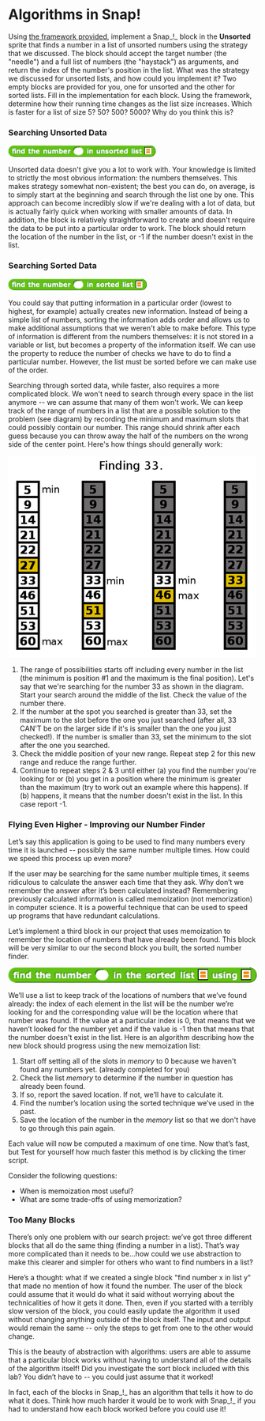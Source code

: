# Algorithms in Snap!

 Using [the framework provided](http://snap.berkeley.edu/snapsource/snap.html#open:https://beautyjoy.github.io/bjc-r/cur/programming/algorithms/../../../prog/algorithms/algorithms-framework-new.xml), implement a Snap_!_ block in the **Unsorted** sprite that finds a number in a list of unsorted numbers using the strategy that we discussed. The block should accept the target number \(the "needle"\) and a full list of numbers \(the "haystack"\) as arguments, and return the index of the number's position in the list. What was the strategy we discussed for unsorted lists, and how could you implement it? Two empty blocks are provided for you, one for unsorted and the other for sorted lists. Fill in the implementation for each block. Using the framework, determine how their running time changes as the list size increases. Which is faster for a list of size 5? 50? 500? 5000? Why do you think this is?

### Searching Unsorted Data

![](../.gitbook/assets/image%20%28250%29.png)

Unsorted data doesn't give you a lot to work with. Your knowledge is limited to strictly the most obvious information: the numbers themselves. This makes strategy somewhat non-existent; the best you can do, on average, is to simply start at the beginning and search through the list one by one. This approach can become incredibly slow if we're dealing with a lot of data, but is actually fairly quick when working with smaller amounts of data. In addition, the block is relatively straightforward to create and doesn't require the data to be put into a particular order to work. The block should return the location of the number in the list, or -1 if the number doesn't exist in the list.

### Searching Sorted Data

![](../.gitbook/assets/image%20%28102%29.png)

You could say that putting information in a particular order \(lowest to highest, for example\) actually creates new information. Instead of being a simple list of numbers, sorting the information adds order and allows us to make additional assumptions that we weren't able to make before. This type of information is different from the numbers themselves: it is not stored in a variable or list, but becomes a property of the information itself. We can use the property to reduce the number of checks we have to do to find a particular number. However, the list must be sorted before we can make use of the order.

Searching through sorted data, while faster, also requires a more complicated block. We won't need to search through every space in the list anymore -- we can assume that many of them won't work. We can keep track of the range of numbers in a list that are a possible solution to the problem \(see diagram\) by recording the minimum and maximum slots that could possibly contain our number. This range should shrink after each guess because you can throw away the half of the numbers on the wrong side of the center point. Here's how things should generally work:

![](../.gitbook/assets/image%20%28145%29.png)

1. The range of possibilities starts off including every number in the list \(the minimum is position \#1 and the maximum is the final position\). Let's say that we're searching for the number 33 as shown in the diagram. Start your search around the middle of the list. Check the value of the number there.
2. If the number at the spot you searched is greater than 33, set the maximum to the slot before the one you just searched \(after all, 33 CAN'T be on the larger side if it's is smaller than the one you just checked!\). If the number is smaller than 33, set the minimum to the slot after the one you searched.
3. Check the middle position of your new range. Repeat step 2 for this new range and reduce the range further.
4. Continue to repeat steps 2 & 3 until either \(a\) you find the number you're looking for or \(b\) you get in a position where the minimum is greater than the maximum \(try to work out an example where this happens\). If \(b\) happens, it means that the number doesn't exist in the list. In this case report -1. 

### Flying Even Higher - Improving our Number Finder

Let’s say this application is going to be used to find many numbers every time it is launched -- possibly the same number multiple times. How could we speed this process up even more?  
  
If the user may be searching for the same number multiple times, it seems ridiculous to calculate the answer each time that they ask. Why don’t we remember the answer after it’s been calculated instead? Remembering previously calculated information is called memoization \(not memorization\) in computer science. It is a powerful technique that can be used to speed up programs that have redundant calculations.  
  
Let’s implement a third block in our project that uses memoization to remember the location of numbers that have already been found. This block will be very similar to our the second block you built, the sorted number finder.

![](../.gitbook/assets/image%20%28115%29.png)

We’ll use a list to keep track of the locations of numbers that we’ve found already: the index of each element in the list will be the number we’re looking for and the corresponding value will be the location where that number was found. If the value at a particular index is 0, that means that we haven’t looked for the number yet and if the value is -1 then that means that the number doesn't exist in the list. Here is an algorithm describing how the new block should progress using the new memoization list:

1. Start off setting all of the slots in _memory_ to 0 because we haven't found any numbers yet. \(already completed for you\)
2. Check the list _memory_ to determine if the number in question has already been found.
3. If so, report the saved location. If not, we’ll have to calculate it.
4. Find the number’s location using the sorted technique we’ve used in the past.
5. Save the location of the number in the _memory_ list so that we don't have to go through this pain again.

  
Each value will now be computed a maximum of one time. Now that’s fast, but Test for yourself how much faster this method is by clicking the timer script.  
  
Consider the following questions:

* When is memoization most useful?
* What are some trade-offs of using memorization?

### Too Many Blocks

There’s only one problem with our search project: we’ve got three different blocks that all do the same thing \(finding a number in a list\). That’s way more complicated than it needs to be...how could we use abstraction to make this clearer and simpler for others who want to find numbers in a list?

Here’s a thought: what if we created a single block "find number x in list y" that made no mention of how it found the number. The user of the block could assume that it would do what it said without worrying about the technicalities of how it gets it done. Then, even if you started with a terribly slow version of the block, you could easily update the algorithm it used without changing anything outside of the block itself. The input and output would remain the same -- only the steps to get from one to the other would change.

This is the beauty of abstraction with algorithms: users are able to assume that a particular block works without having to understand all of the details of the algorithm itself! Did you investigate the sort block included with this lab? You didn’t have to -- you could just assume that it worked!

In fact, each of the blocks in Snap_!_ has an algorithm that tells it how to do what it does. Think how much harder it would be to work with Snap_!_ if you had to understand how each block worked before you could use it!

